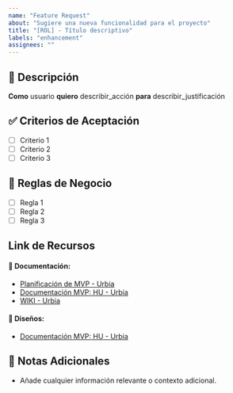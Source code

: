 ```yaml
---
name: "Feature Request"
about: "Sugiere una nueva funcionalidad para el proyecto"
title: "[ROL] - Título descriptivo"
labels: "enhancement"
assignees: ""
---
```


## 📌 Descripción
**Como** usuario **quiero** describir_acción **para** describir_justificación  

## ✅ Criterios de Aceptación
- [ ] Criterio 1
- [ ] Criterio 2
- [ ] Criterio 3

## 🎯 Reglas de Negocio
- [ ] Regla 1
- [ ] Regla 2
- [ ] Regla 3

## Link de Recursos
#### 📂 Documentación:
* [Planificación de MVP - Urbia](https://docs.google.com/document/d/1NPT_RxGBoXXna49FH9uY8Ww76XYuMYx7F4WhJF3BptI/edit?usp=sharing)
* [Documentación MVP: HU - Urbia](https://docs.google.com/document/d/1QYpMNNTkodzCA1NQFGr-vWD-Dk9g27rwCXt_A9qPxb8/edit?usp=sharing)
* [WIKI - Urbia](https://github.com/No-Country-simulation/s21-19-t-webapp/wiki)
#### 🎨 Diseños:
* [Documentación MVP: HU - Urbia](https://docs.google.com/document/d/1QYpMNNTkodzCA1NQFGr-vWD-Dk9g27rwCXt_A9qPxb8/edit?usp=sharing)

## 📝 Notas Adicionales
- Añade cualquier información relevante o contexto adicional.
